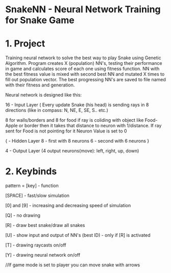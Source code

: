 # SnakeNN - Neural Network Training for Snake Game

# 1. Project

Training neural network to solve the best way to play Snake
using Genetic Algorithm. Program creates X (population) NN's, testing their performance
in game and calculates score of each one using fitness function.
NN with the best fitness value is mixed with second
best NN and mutated X times to fill out population vector.
The best progressing NN's are saved to file named with their fitness and generation.

Neural network is designed like this:

16 - Input Layer ( Every update Snake (his head) is sending rays in 8 directions (like in compass: N, NE, E, SE, S.. etc.)

8 for walls/borders and 8 for food if ray is coliding with object like Food-Apple or border then it takes that distance to neuron with 1/distance.
If ray sent for Food is not pointing for it Neuron Value is set to 0

  {  - Hidden Layer
	8 - first with 8 neurons
     	6 - second with 6 neurons
  }

4 - Output Layer (4 output neurons(move): left, right, up, down)


# 2. Keybinds

pattern = [key] - function

[SPACE] - fast/slow simulation

[0] and [9] - increasing and decreasing speed of simulation

[Q] - no drawing
	
[R] - draw best snake/draw all snakes

[U] - show input and output of NN's (best ID) - only if [R] is activated 

[T] - drawing raycasts on/off

[Y] - drawing neural network on/off

//If game mode is set to player you can move snake with arrows

